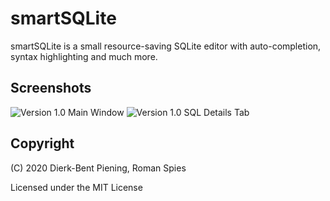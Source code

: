 # smartSQLite
 
smartSQLite is a small resource-saving SQLite editor with auto-completion, syntax highlighting and much more.


## Screenshots

![Version 1.0 Main Window](https://i.imgur.com/sf3O9Lw.png)
![Version 1.0 SQL Details Tab](https://i.imgur.com/NQonNWM.png)


## Copyright
(C) 2020 Dierk-Bent Piening, Roman Spies

Licensed under the MIT License


